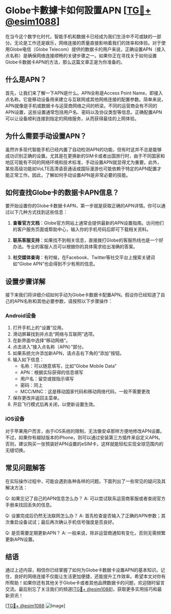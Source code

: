 # Globe卡數據卡如何設置APN [[TG💪+ @esim1088](https://t.me/s/esim1088)]

在当今这个数字化时代，智能手机和数据卡已经成为我们生活中不可或缺的一部分。无论是工作还是娱乐，网络连接的质量直接影响着我们的效率和体验。对于使用Globe电信（Globe Telecom）提供的数据卡的用户来说，正确设置APN（接入点名称）是确保网络连接顺畅的关键步骤之一。如果你正在寻找关于如何设置Globe卡数据卡APN的方法，那么这篇文章正是为你准备的。

## 什么是APN？

首先，让我们来了解一下APN是什么。APN全称是Access Point Name，即接入点名称。它是移动设备用来建立与互联网或其他网络连接的配置参数。简单来说，APN就像是手机或数据卡与运营商网络之间的桥梁。不同的运营商会有不同的APN设置，这些设置通常包括用户名、密码以及协议类型等信息。正确配置APN可以让设备顺利连接到指定的网络服务，从而获得最佳的上网体验。

## 为什么需要手动设置APN？

虽然许多现代智能手机已经内置了自动检测APN的功能，但有时这并不总是能够成功识别正确的设置。尤其是在更换新的SIM卡或者出国旅行时，由于不同国家和地区可能有不同的网络环境和技术标准，手动设置APN就显得尤为重要。此外，某些高级功能如VoLTE高清语音通话或国际漫游也可能依赖于特定的APN配置才能正常工作。因此，了解如何手动设置APN是非常必要的技能。

## 如何查找Globe卡的数据卡APN信息？

要开始设置你的Globe卡数据卡APN，第一步就是获取正确的APN详情。你可以通过以下几种方式找到这些信息：

1. **查看官方文档**：Globe官方网站上通常会提供最新的APN设置指南。访问他们的客户服务页面或帮助中心，输入你的手机号码后即可下载相关资料。
   
2. **联系客服支持**：如果找不到相关信息，直接拨打Globe的客服热线也是一个好办法。专业的客服人员可以根据你的具体需求给出准确的答案。

3. **社交媒体查询**：有时候，在Facebook、Twitter等社交平台上搜索关键词如“Globe APN”也会得到不少有用的信息。

## 设置步骤详解

接下来我们将详细介绍如何手动为Globe卡数据卡配置APN。假设你已经知道了自己的APN名称和其他必要参数，请按照以下步骤操作：

### Android设备

1. 打开手机上的“设置”应用。
2. 滑动屏幕找到并点击“网络与互联网”选项。
3. 在新界面中选择“移动网络”。
4. 点击进入“接入点名称（APN）”部分。
5. 如果系统允许添加新APN，请点击右下角的“添加”按钮。
6. 输入如下信息：
   - 名称：可以随意填写，比如“Globe Mobile Data”
   - APN：根据实际获得的信息填写
   - 用户名：留空或按指示填写
   - 密码：同上
   - MCC/MNC：这是移动国家代码和移动网络代码，一般不需要更改
7. 保存更改并返回主菜单。
8. 开启飞行模式后再关闭，以使新设置生效。

### iOS设备

对于苹果用户而言，由于iOS系统的限制，无法像安卓那样方便地修改APN设置。不过，如果你有越狱版本的iPhone，则可以通过安装第三方插件来自定义APN。否则，建议购买一张预装好APN设置的eSIM卡，这样就能轻松实现全球范围内的无缝切换。

## 常见问题解答

在实际操作过程中，可能会遇到各种各样的问题。下面列出了一些常见的疑问及其解决方法：

Q: 如果忘记了自己的APN信息怎么办？
A: 可以尝试联系运营商客服或者查阅官方手册来找回丢失的信息。

Q: 设置完成后仍然无法联网怎么办？
A: 首先检查是否输入了正确的APN参数；其次重启设备试试；最后再次确认手机信号强度是否良好。

Q: 是否需要定期更新APN？
A: 一般来说，除非运营商通知有变化，否则无需频繁更新APN设置。

## 结语

通过上述内容，相信你已经掌握了如何为Globe卡数据卡设置APN的基本知识。记住，良好的网络连接不仅能让生活更加便捷，还能提升工作效率。希望本文对你有所帮助！如果你还有其他关于Globe卡或者其他品牌数据卡的问题，欢迎随时留言交流。最后别忘了关注我们的频道[[TG💪+ @esim1088](https://t.me/s/esim1088)]，获取更多实用技巧和最新资讯！

[[TG💪+ @esim1088](https://t.me/s/esim1088) ![Image](https://i.postimg.cc/4NQfJmqS/Snipaste-2025-05-13-00-14-12.png)]